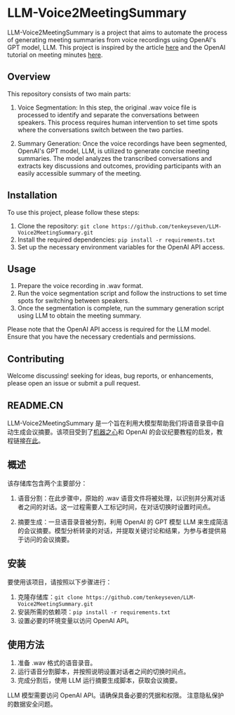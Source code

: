 # LLM-Voice2MeetingSummary

LLM-Voice2MeetingSummary is a project that aims to automate the process of generating meeting summaries from voice recordings using OpenAI's GPT model, LLM. This project is inspired by the article [here](https://mp.weixin.qq.com/s/EIJqlbNcOWBVNfi4QVaVBQ) and the OpenAI tutorial on meeting minutes [here](https://platform.openai.com/docs/tutorials/meeting-minutes).

## Overview

This repository consists of two main parts:

1. Voice Segmentation: In this step, the original .wav voice file is processed to identify and separate the conversations between speakers. This process requires human intervention to set time spots where the conversations switch between the two parties.

2. Summary Generation: Once the voice recordings have been segmented, OpenAI's GPT model, LLM, is utilized to generate concise meeting summaries. The model analyzes the transcribed conversations and extracts key discussions and outcomes, providing participants with an easily accessible summary of the meeting.

## Installation

To use this project, please follow these steps:

1. Clone the repository: `git clone https://github.com/tenkeyseven/LLM-Voice2MeetingSummary.git`
2. Install the required dependencies: `pip install -r requirements.txt`
3. Set up the necessary environment variables for the OpenAI API access.

## Usage

1. Prepare the voice recording in .wav format.
2. Run the voice segmentation script and follow the instructions to set time spots for switching between speakers.
3. Once the segmentation is complete, run the summary generation script using LLM to obtain the meeting summary.

Please note that the OpenAI API access is required for the LLM model. Ensure that you have the necessary credentials and permissions.

## Contributing

Welcome discussing! seeking for ideas, bug reports, or enhancements, please open an issue or submit a pull request.


## README.CN

LLM-Voice2MeetingSummary 是一个旨在利用大模型帮助我们将语音录音中自动生成会议摘要。该项目受到了[机器之心](https://mp.weixin.qq.com/s/EIJqlbNcOWBVNfi4QVaVBQ)和 OpenAI 的会议纪要教程的启发，教程链接[在此](https://platform.openai.com/docs/tutorials/meeting-minutes)。

## 概述

该存储库包含两个主要部分：

1. 语音分割：在此步骤中，原始的 .wav 语音文件将被处理，以识别并分离对话者之间的对话。这一过程需要人工标记时间，在对话切换时设置时间点。

2. 摘要生成：一旦语音录音被分割，利用 OpenAI 的 GPT 模型 LLM 来生成简洁的会议摘要。模型分析转录的对话，并提取关键讨论和结果，为参与者提供易于访问的会议摘要。

## 安装

要使用该项目，请按照以下步骤进行：

1. 克隆存储库：`git clone https://github.com/tenkeyseven/LLM-Voice2MeetingSummary.git`
2. 安装所需的依赖项：`pip install -r requirements.txt`
3. 设置必要的环境变量以访问 OpenAI API。

## 使用方法

1. 准备 .wav 格式的语音录音。
2. 运行语音分割脚本，并按照说明设置对话者之间的切换时间点。
3. 完成分割后，使用 LLM 运行摘要生成脚本，获取会议摘要。

LLM 模型需要访问 OpenAI API。请确保具备必要的凭据和权限。
注意隐私保护的数据安全问题。

